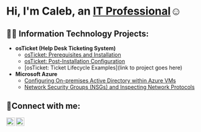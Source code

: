 <h1>Hi, I'm Caleb, an <a href="https://www.linkedin.com/in/caleb-lofton-1973a5227/">IT Professional</a>☺</h1>

<h2>👨‍💻 Information Technology Projects:</h2>

- <b>osTicket (Help Desk Ticketing System)</b>
  - [osTicket: Prerequisites and Installation](link)
  - [osTicket: Post-Installation Configuration](link)
  - [osTicket: Ticket Lifecycle Examples](link to project goes here)
- <b>Microsoft Azure</b>
  - [Configuring On-premises Active Directory within Azure VMs](link)
  - [Network Security Groups (NSGs) and Inspecting Network Protocols](link)

<h2>🤳Connect with me:</h2>

[<img align="left" alt="Josh | LinkedIn" width="22px" src="https://cdn.jsdelivr.net/npm/simple-icons@v3/icons/linkedin.svg" />][linkedin]
[<img align="left" alt="Josh | Instagram" width="22px" src="https://cdn.jsdelivr.net/npm/simple-icons@v3/icons/instagram.svg" />][instagram]


[instagram]: https://www.instagram.com/Josh
[linkedin]: https://linkedin.com/in/Josh
